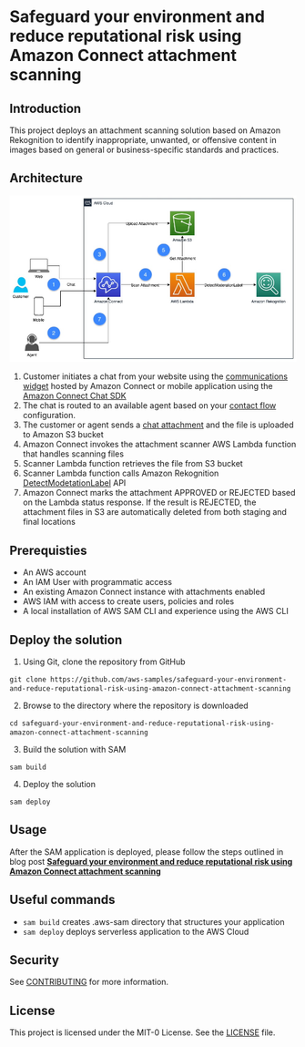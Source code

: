 # Safeguard your environment and reduce reputational risk using Amazon Connect attachment scanning

## Introduction
This project deploys an attachment scanning solution based on Amazon Rekognition to identify inappropriate, unwanted, or offensive content in images based on general or business-specific standards and practices.

## Architecture
![Architecture Diagram](./architecture.jpg)

1.	Customer initiates a chat from your website using the [communications widget](https://docs.aws.amazon.com/connect/latest/adminguide/add-chat-to-website.html) hosted by Amazon Connect or mobile application using the [Amazon Connect Chat SDK](https://github.com/amazon-connect/amazon-connect-chat-ui-examples/)
2.	The chat is routed to an available agent based on your [contact flow](https://docs.aws.amazon.com/connect/latest/adminguide/connect-contact-flows.html) configuration.
3.	The customer or agent sends a [chat attachment](https://docs.aws.amazon.com/connect/latest/adminguide/enable-attachments.html) and the file is uploaded to Amazon S3 bucket
4.	Amazon Connect invokes the attachment scanner AWS Lambda function that handles scanning files
5.	Scanner Lambda function retrieves the file from S3 bucket
6.	Scanner Lambda function calls Amazon Rekognition [DetectModetationLabel](https://docs.aws.amazon.com/rekognition/latest/APIReference/API_DetectModerationLabels.html) API
7.	Amazon Connect marks the attachment APPROVED or REJECTED based on the Lambda status response. If the result is REJECTED, the attachment files in S3 are automatically deleted from both staging and final locations


## Prerequisties
- An AWS account
- An IAM User with programmatic access 
- An existing Amazon Connect instance with attachments enabled
- AWS IAM with access to create users, policies and roles
- A local installation of AWS SAM CLI and experience using the AWS CLI

## Deploy the solution

1.	Using Git, clone the repository from GitHub
```
git clone https://github.com/aws-samples/safeguard-your-environment-and-reduce-reputational-risk-using-amazon-connect-attachment-scanning
```
2.	Browse to the directory where the repository is downloaded
```
cd safeguard-your-environment-and-reduce-reputational-risk-using-amazon-connect-attachment-scanning
```
3.	Build the solution with SAM
```
sam build
```
4.	Deploy the solution
```
sam deploy
```

## Usage
After the SAM application is deployed, please follow the steps outlined in blog post [**Safeguard your environment and reduce reputational risk using Amazon Connect attachment scanning**](https://insert_link_to_blog_post)

## Useful commands
* `sam build`  creates .aws-sam directory that structures your application
* `sam deploy` deploys serverless application to the AWS Cloud

## Security
See [CONTRIBUTING](CONTRIBUTING.md#security-issue-notifications) for more information.

## License
This project is licensed under the MIT-0 License. See the [LICENSE](LICENSE) file.
